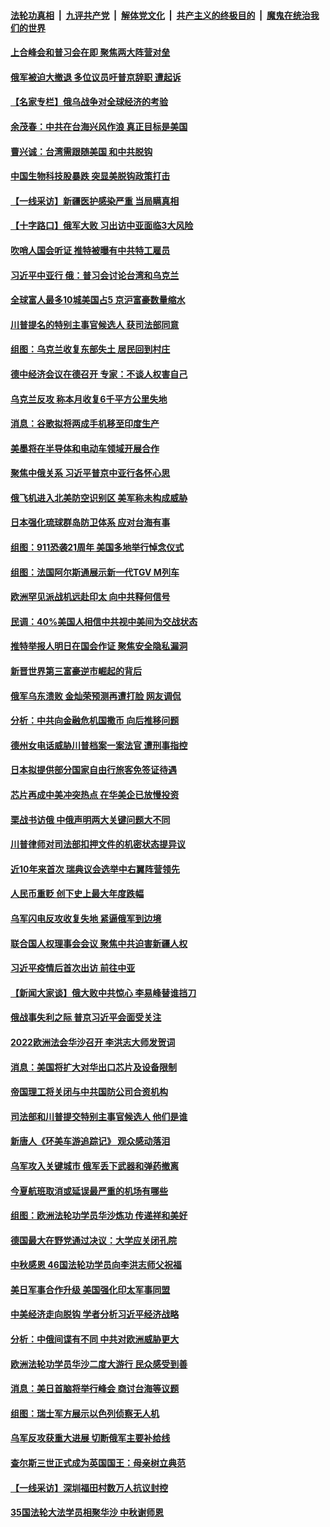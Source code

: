 ####  [法轮功真相](../../../../basic/blob/master/README.md?t=09141302) &nbsp;|&nbsp; [九评共产党](../../../../9ping.md/blob/master/README.md?t=09141302) &nbsp;|&nbsp; [解体党文化](../../../../jtdwh.md/blob/master/README.md?t=09141302)  &nbsp;|&nbsp; [共产主义的终极目的](../../../../gczydzjmd.md/blob/master/README.md?t=09141302) &nbsp;|&nbsp; [魔鬼在统治我们的世界](../../../../mgztzwmdsj.md/blob/master/README.md?t=09141302) 

#### [上合峰会和普习会在即 聚焦两大阵营对垒](../pages/nsc418/n13824392.md?t=09141302) 

#### [俄军被迫大撤退 多位议员吁普京辞职 遭起诉](../pages/nsc418/n13824245.md?t=09141302) 

#### [【名家专栏】俄乌战争对全球经济的考验](../pages/nsc418/n13824072.md?t=09141302) 

#### [余茂春：中共在台海兴风作浪 真正目标是美国](../pages/nsc418/n13824313.md?t=09141302) 

#### [曹兴诚：台湾需跟随美国 和中共脱钩](../pages/nsc418/n13824177.md?t=09141302) 

#### [中国生物科技股暴跌 突显美脱钩政策打击](../pages/nsc418/n13824275.md?t=09141302) 

#### [【一线采访】新疆医护感染严重 当局瞒真相](../pages/nsc418/n13823954.md?t=09141302) 

#### [【十字路口】俄军大败 习出访中亚面临3大风险](../pages/nsc418/n13824051.md?t=09141302) 

#### [吹哨人国会听证 推特被曝有中共特工雇员](../pages/nsc418/n13824276.md?t=09141302) 

#### [习近平中亚行 俄：普习会讨论台湾和乌克兰](../pages/nsc418/n13824173.md?t=09141302) 

#### [全球富人最多10城美国占5 京沪富豪数量缩水](../pages/nsc418/n13824278.md?t=09141302) 

#### [川普提名的特别主事官候选人 获司法部同意](../pages/nsc418/n13824228.md?t=09141302) 

#### [组图：乌克兰收复东部失土 居民回到村庄](../pages/nsc418/n13824119.md?t=09141302) 

#### [德中经济会议在德召开 专家：不谈人权害自己](../pages/nsc418/n13823222.md?t=09141302) 

#### [乌克兰反攻 称本月收复6千平方公里失地](../pages/nsc418/n13824052.md?t=09141302) 

#### [消息：谷歌拟将两成手机移至印度生产](../pages/nsc418/n13823907.md?t=09141302) 

#### [美墨将在半导体和电动车领域开展合作](../pages/nsc418/n13823880.md?t=09141302) 

#### [聚焦中俄关系 习近平普京中亚行各怀心思](../pages/nsc418/n13823571.md?t=09141302) 

#### [俄飞机进入北美防空识别区 美军称未构成威胁](../pages/nsc418/n13823675.md?t=09141302) 

#### [日本强化琉球群岛防卫体系 应对台海有事](../pages/nsc418/n13823710.md?t=09141302) 

#### [组图：911恐袭21周年 美国多地举行悼念仪式](../pages/nsc418/n13823251.md?t=09141302) 

#### [组图：法国阿尔斯通展示新一代TGV M列车](../pages/nsc418/n13823098.md?t=09141302) 

#### [欧洲罕见派战机远赴印太 向中共释何信号](../pages/nsc418/n13823532.md?t=09141302) 

#### [民调：40%美国人相信中共视中美间为交战状态](../pages/nsc418/n13823584.md?t=09141302) 

#### [推特举报人明日在国会作证 聚焦安全隐私漏洞](../pages/nsc418/n13823533.md?t=09141302) 

#### [新晋世界第三富豪逆市崛起的背后](../pages/nsc418/n13823566.md?t=09141302) 

#### [俄军乌东溃败 金灿荣预测再遭打脸 网友调侃](../pages/nsc418/n13823351.md?t=09141302) 

#### [分析：中共向金融危机国撒币 向后推移问题](../pages/nsc418/n13823313.md?t=09141302) 

#### [德州女电话威胁川普档案一案法官 遭刑事指控](../pages/nsc418/n13823524.md?t=09141302) 

#### [日本拟提供部分国家自由行旅客免签证待遇](../pages/nsc418/n13823416.md?t=09141302) 

#### [芯片再成中美冲突热点 在华美企已放慢投资](../pages/nsc418/n13823433.md?t=09141302) 

#### [栗战书访俄 中俄声明两大关键问题大不同](../pages/nsc418/n13823387.md?t=09141302) 

#### [川普律师对司法部扣押文件的机密状态提异议](../pages/nsc418/n13823153.md?t=09141302) 

#### [近10年来首次 瑞典议会选举中右翼阵营领先](../pages/nsc418/n13823353.md?t=09141302) 

#### [人民币重贬 创下史上最大年度跌幅](../pages/nsc418/n13823077.md?t=09141302) 

#### [乌军闪电反攻收复失地 紧逼俄军到边境](../pages/nsc418/n13823338.md?t=09141302) 

#### [联合国人权理事会会议 聚焦中共迫害新疆人权](../pages/nsc418/n13822742.md?t=09141302) 

#### [习近平疫情后首次出访 前往中亚](../pages/nsc418/n13823221.md?t=09141302) 

#### [【新闻大家谈】俄大败中共惊心 李易峰替谁挡刀](../pages/nsc418/n13823281.md?t=09141302) 

#### [俄战事失利之际 普京习近平会面受关注](../pages/nsc418/n13822745.md?t=09141302) 

#### [2022欧洲法会华沙召开 李洪志大师发贺词](../pages/nsc418/n13822702.md?t=09141302) 

#### [消息：美国将扩大对华出口芯片及设备限制](../pages/nsc418/n13822921.md?t=09141302) 

#### [帝国理工将关闭与中共国防公司合资机构](../pages/nsc418/n13822785.md?t=09141302) 

#### [司法部和川普提交特别主事官候选人 他们是谁](../pages/nsc418/n13822626.md?t=09141302) 

#### [新唐人《环美车游追踪记》 观众感动落泪](../pages/nsc418/n13822659.md?t=09141302) 

#### [乌军攻入关键城市 俄军丢下武器和弹药撤离](../pages/nsc418/n13822649.md?t=09141302) 

#### [今夏航班取消或延误最严重的机场有哪些](../pages/nsc418/n13821193.md?t=09141302) 

#### [组图：欧洲法轮功学员华沙炼功 传递祥和美好](../pages/nsc418/n13821192.md?t=09141302) 

#### [德国最大在野党通过决议：大学应关闭孔院](../pages/nsc418/n13822060.md?t=09141302) 

#### [中秋感恩 46国法轮功学员向李洪志师父祝福](../pages/nsc418/n13817862.md?t=09141302) 

#### [美日军事合作升级 美国强化印太军事同盟](../pages/nsc418/n13822055.md?t=09141302) 

#### [中美经济走向脱钩 学者分析习近平经济战略](../pages/nsc418/n13821985.md?t=09141302) 

#### [分析：中俄间谍有不同 中共对欧洲威胁更大](../pages/nsc418/n13821320.md?t=09141302) 

#### [欧洲法轮功学员华沙二度大游行 民众感受到善](../pages/nsc418/n13821974.md?t=09141302) 

#### [消息：美日首脑将举行峰会 商讨台海等议题](../pages/nsc418/n13821913.md?t=09141302) 

#### [组图：瑞士军方展示以色列侦察无人机](../pages/nsc418/n13821416.md?t=09141302) 

#### [乌军反攻获重大进展 切断俄军主要补给线](../pages/nsc418/n13821846.md?t=09141302) 

#### [查尔斯三世正式成为英国国王：母亲树立典范](../pages/nsc418/n13821779.md?t=09141302) 

#### [【一线采访】深圳福田村数万人抗议封控](../pages/nsc418/n13821333.md?t=09141302) 

#### [35国法轮大法学员相聚华沙 中秋谢师恩](../pages/nsc418/n13821158.md?t=09141302) 

